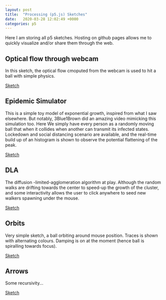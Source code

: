 ```yaml
---
layout: post
title:  "Processing (p5.js) Sketches"
date:   2020-03-28 12:02:49 +0000
categories: p5
---
```


Here I am storing all p5 sketches. Hosting on github pages allows me to quickly visualize and/or share them through the web.

## Optical flow through webcam

In this sketch, the optical flow cmoputed from the webcam is used to hit a ball with simple physics.

[Sketch](/p5sketch/CamSketch/)

## Epidemic Simulator

This is a simple toy model of exponential growth, inspired from what I saw elsewhere. But notably, 3Blue1Brown did an amazing video mimicking this simulation too.
Here We simply have every person as a randomly moving ball that when it collides when another can transmit its infected states. Lockedown and social distancing scenario are available, and the real-time build up of an histogram is shown to observe the potential flattening of the peak.

[Sketch](/p5sketch/CollisionsBox2D/)

## DLA

The diffusion -limited-agglomeration algorithm at play. Although the random walks are drifting towards the center to speed-up the growth of the cluster, and some interactivity allows the user to click anywhere to seed new walkers spawning under the mouse.

[Sketch](/p5sketch/DLA/)


## Orbits

Very simple sketch, a ball orbiting around mouse position. Traces is shown with alternating colours.
Damping is on at the moment (hence ball is spiralling towards focus).

[Sketch](/p5sketch/OrbitalMouse/)


## Arrows

Some recursivity... 

[Sketch](/p5sketch/Arrows/)
